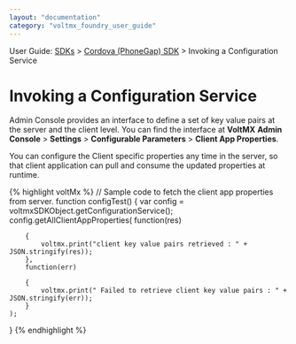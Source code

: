 ```yaml
---
layout: "documentation"
category: "voltmx_foundry_user_guide"
---
```

                             

User Guide: [SDKs](../Foundry_SDKs.html) > [Cordova (PhoneGap) SDK](Installing_PhoneGap_SDK.html) > Invoking a Configuration Service

Invoking a Configuration Service
================================

Admin Console provides an interface to define a set of key value pairs at the server and the client level. You can find the interface at **VoltMX** **Admin Console** > **Settings** > **Configurable Parameters** > **Client App Properties**.

You can configure the Client specific properties any time in the server, so that client application can pull and consume the updated properties at runtime.

{% highlight voltMx %} 
// Sample code to fetch the client app properties from server.
function configTest() {
    var config = voltmxSDKObject.getConfigurationService();
    config.getAllClientAppProperties(
        function(res)

        {
            voltmx.print("client key value pairs retrieved : " + JSON.stringify(res));
        },
        function(err)

        {
            voltmx.print(" Failed to retrieve client key value pairs : " + JSON.stringify(err));
        }
    );
}
{% endhighlight %}
